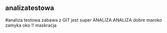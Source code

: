 ## analizatestowa
#analiza testowa zabawa z GIT jest super
ANALIZA ANALIZA
dobre maroko zamyka oko
!! maskracja